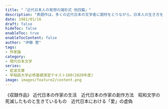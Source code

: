 ```yaml
---
title: "『近代日本人の発想の諸形式 他四篇』"
description: "表題作は，多くの近代日本の文学者に題材をとりながら，日本人の生き方を，調和型・上昇型・下降型・逃避型・立身出世型に分類し，それらを巧みな例で実証する．昭和28年発表当時大きな反響をよび起した論文であり，著者の思想の集大成として高く評価されている．他に「近代日本の作家の生活」等を収録． （解説=奥野健男）"
date: 1981/01/16
draft: false
hideToc: false
enableToc: true
enableTocContent: false
author: "伊藤 整"
tags: 
- 作家論
category: 
- 現代日本文学
series:
- 岩波文庫
- 早稲田大学必修基礎演習テキスト100(2020年度)
image: images/feature2/content.png
---
```


《収録作品》
近代日本の作家の生活　近代日本の作家の創作方法　昭和文学の死滅したものと生きているもの　近代日本における「愛」の虚偽